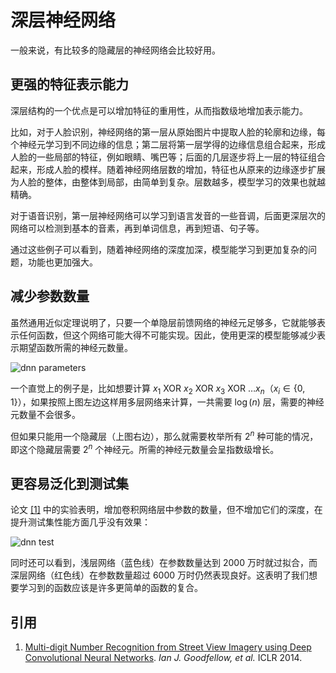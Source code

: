 # 深层神经网络

一般来说，有比较多的隐藏层的神经网络会比较好用。

## 更强的特征表示能力

深层结构的一个优点是可以增加特征的重用性，从而指数级地增加表示能力。

比如，对于人脸识别，神经网络的第一层从原始图片中提取人脸的轮廓和边缘，每个神经元学习到不同边缘的信息；第二层将第一层学得的边缘信息组合起来，形成人脸的一些局部的特征，例如眼睛、嘴巴等；后面的几层逐步将上一层的特征组合起来，形成人脸的模样。随着神经网络层数的增加，特征也从原来的边缘逐步扩展为人脸的整体，由整体到局部，由简单到复杂。层数越多，模型学习的效果也就越精确。

对于语音识别，第一层神经网络可以学习到语言发音的一些音调，后面更深层次的网络可以检测到基本的音素，再到单词信息，再到短语、句子等。

通过这些例子可以看到，随着神经网络的深度加深，模型能学习到更加复杂的问题，功能也更加强大。

## 减少参数数量

虽然通用近似定理说明了，只要一个单隐层前馈网络的神经元足够多，它就能够表示任何函数，但这个网络可能大得不可能实现。因此，使用更深的模型能够减少表示期望函数所需的神经元数量。

![dnn parameters](./img/dnn-parameters.png)

一个直觉上的例子是，比如想要计算 $x_1 \text{ XOR } x_2 \text{ XOR } x_3 \text{ XOR } \dots x_n$（$x_i \in \{ 0, 1 \}$），如果按照上图左边这样用多层网络来计算，一共需要 $\log(n)$ 层，需要的神经元数量不会很多。

但如果只能用一个隐藏层（上图右边），那么就需要枚举所有 $2^n$ 种可能的情况，即这个隐藏层需要 $2^n$ 个神经元。所需的神经元数量会呈指数级增长。



## 更容易泛化到测试集

论文 [[1]](#goodfellow-2014) 中的实验表明，增加卷积网络层中参数的数量，但不增加它们的深度，在提升测试集性能方面几乎没有效果：

![dnn test](./img/dnn-test.png)

同时还可以看到，浅层网络（蓝色线）在参数数量达到 2000 万时就过拟合，而深层网络（红色线）在参数数量超过 6000 万时仍然表现良好。这表明了我们想要学习到的函数应该是许多更简单的函数的复合。


## 引用

<div id="goodfellow-2014"></div>

1. [Multi-digit Number Recognition from Street View Imagery using Deep Convolutional Neural Networks](https://arxiv.org/pdf/1312.6082.pdf). *Ian J. Goodfellow, et al.* ICLR 2014. 